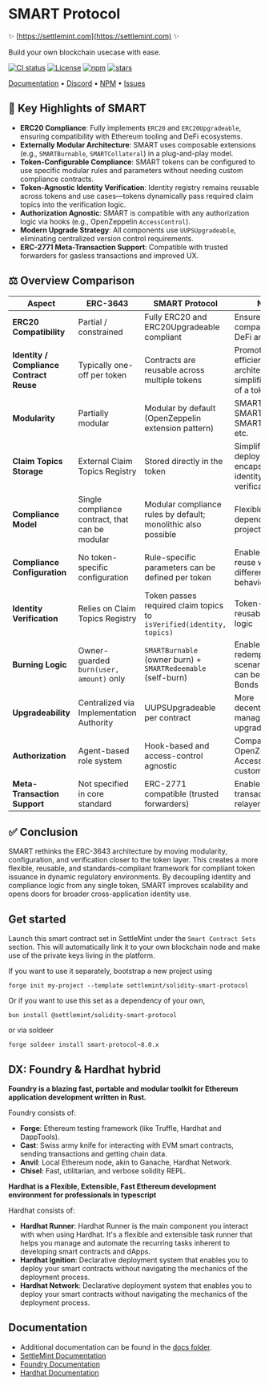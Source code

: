 # SMART Protocol

✨ [https://settlemint.com](https://settlemint.com) ✨

Build your own blockchain usecase with ease.

[![CI status](https://github.com/settlemint/solidity-smart-protocol/actions/workflows/solidity.yml/badge.svg?event=push&branch=main)](https://github.com/settlemint/solidity-smart-protocol/actions?query=branch%3Amain) [![License](https://img.shields.io/npm/l/@settlemint/solidity-smart-protocol)](https://fsl.software) [![npm](https://img.shields.io/npm/dw/@settlemint/solidity-smart-protocol)](https://www.npmjs.com/package/@settlemint/solidity-smart-protocol) [![stars](https://img.shields.io/github/stars/settlemint/solidity-smart-protocol)](https://github.com/settlemint/solidity-smart-protocol)

[Documentation](https://console.settlemint.com/documentation/) • [Discord](https://discord.com/invite/Mt5yqFrey9) • [NPM](https://www.npmjs.com/package/@settlemint/solidity-smart-protocol) • [Issues](https://github.com/settlemint/solidity-smart-protocol/issues)

## 🧩 Key Highlights of SMART

- **ERC20 Compliance**: Fully implements `ERC20` and `ERC20Upgradeable`, ensuring compatibility with Ethereum tooling and DeFi ecosystems.
- **Externally Modular Architecture**: SMART uses composable extensions (e.g., `SMARTBurnable`, `SMARTCollateral`) in a plug-and-play model.
- **Token-Configurable Compliance**: SMART tokens can be configured to use specific modular rules and parameters without needing custom compliance contracts.
- **Token-Agnostic Identity Verification**: Identity registry remains reusable across tokens and use cases—tokens dynamically pass required claim topics into the verification logic.
- **Authorization Agnostic**: SMART is compatible with any authorization logic via hooks (e.g., OpenZeppelin `AccessControl`).
- **Modern Upgrade Strategy**: All components use `UUPSUpgradeable`, eliminating centralized version control requirements.
- **ERC-2771 Meta-Transaction Support**: Compatible with trusted forwarders for gasless transactions and improved UX.

## ⚖️ Overview Comparison

| **Aspect**                               | **ERC-3643**                                    | **SMART Protocol**                                                   | **Notes**                                                      |
| ---------------------------------------- | ----------------------------------------------- | -------------------------------------------------------------------- | -------------------------------------------------------------- |
| **ERC20 Compatibility**                  | Partial / constrained                           | Fully ERC20 and ERC20Upgradeable compliant                           | Ensures full compatibility with DeFi and wallets               |
| **Identity / Compliance Contract Reuse** | Typically one-off per token                     | Contracts are reusable across multiple tokens                        | Promotes efficient architecture, simplifies setup of a token   |
| **Modularity**                           | Partially modular                               | Modular by default (OpenZeppelin extension pattern)                  | SMARTBurnable, SMARTPausable, SMARTCustodian, etc.             |
| **Claim Topics Storage**                 | External Claim Topics Registry                  | Stored directly in the token                                         | Simplifies deployment and encapsulates identity verification   |
| **Compliance Model**                     | Single compliance contract, that can be modular | Modular compliance rules by default; monolithic also possible        | Flexible setup depending on project needs                      |
| **Compliance Configuration**             | No token-specific configuration                 | Rule-specific parameters can be defined per token                    | Enables rule reuse with different behaviors                    |
| **Identity Verification**                | Relies on Claim Topics Registry                 | Token passes required claim topics to `isVerified(identity, topics)` | Token-agnostic, reusable identity logic                        |
| **Burning Logic**                        | Owner-guarded `burn(user, amount)` only         | `SMARTBurnable` (owner burn) + `SMARTRedeemable` (self-burn)         | Enables user redemption scenarios, which can be used for Bonds |
| **Upgradeability**                       | Centralized via Implementation Authority        | UUPSUpgradeable per contract                                         | More decentralized and manageable upgrade control              |
| **Authorization**                        | Agent-based role system                         | Hook-based and access-control agnostic                               | Compatible with OpenZeppelin AccessControl or custom systems   |
| **Meta-Transaction Support**             | Not specified in core standard                  | ERC-2771 compatible (trusted forwarders)                             | Enables gasless transactions via relayers                      |

## ✅ Conclusion

SMART rethinks the ERC-3643 architecture by moving modularity, configuration, and verification closer to the token layer. This creates a more flexible, reusable, and standards-compliant framework for compliant token issuance in dynamic regulatory environments. By decoupling identity and compliance logic from any single token, SMART improves scalability and opens doors for broader cross-application identity use.

## Get started

Launch this smart contract set in SettleMint under the `Smart Contract Sets` section. This will automatically link it to your own blockchain node and make use of the private keys living in the platform.

If you want to use it separately, bootstrap a new project using

```shell
forge init my-project --template settlemint/solidity-smart-protocol
```

Or if you want to use this set as a dependency of your own,

```shell
bun install @settlemint/solidity-smart-protocol
```

or via soldeer

```shell
forge soldeer install smart-protocol~8.0.x
```

## DX: Foundry & Hardhat hybrid

**Foundry is a blazing fast, portable and modular toolkit for Ethereum application development written in Rust.**

Foundry consists of:

- **Forge**: Ethereum testing framework (like Truffle, Hardhat and DappTools).
- **Cast**: Swiss army knife for interacting with EVM smart contracts, sending transactions and getting chain data.
- **Anvil**: Local Ethereum node, akin to Ganache, Hardhat Network.
- **Chisel**: Fast, utilitarian, and verbose solidity REPL.

**Hardhat is a Flexible, Extensible, Fast Ethereum development environment for professionals in typescript**

Hardhat consists of:

- **Hardhat Runner**: Hardhat Runner is the main component you interact with when using Hardhat. It's a flexible and extensible task runner that helps you manage and automate the recurring tasks inherent to developing smart contracts and dApps.
- **Hardhat Ignition**: Declarative deployment system that enables you to deploy your smart contracts without navigating the mechanics of the deployment process.
- **Hardhat Network**: Declarative deployment system that enables you to deploy your smart contracts without navigating the mechanics of the deployment process.

## Documentation

- Additional documentation can be found in the [docs folder](./docs).
- [SettleMint Documentation](https://console.settlemint.com/documentation/docs/using-platform/dev-tools/code-studio/smart-contract-sets/deploying-a-contract/)
- [Foundry Documentation](https://book.getfoundry.sh/)
- [Hardhat Documentation](https://hardhat.org/hardhat-runner/docs/getting-started)

